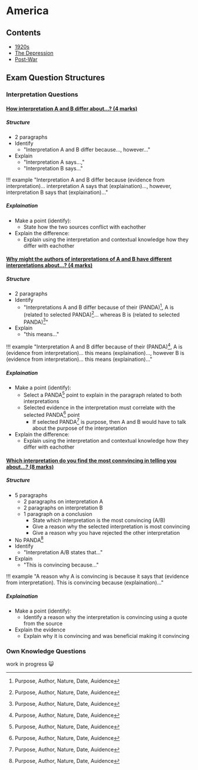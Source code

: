 # America

[^1]: Purpose, Author, Nature, Date, Auidence

## Contents

- [1920s](./1920s/index.md)
- [The Depression](./the_depression/index.md)
- [Post-War](./post_war/index.md)

## Exam Question Structures

### Interpretation Questions

#### <u>How interpretation A and B differ about...? (4 marks)</u>

##### Structure

- 2 paragraphs
- Identify
	- "Interpretation A and B differ because..., however..."
- Explain
	- "Interpretation A says...,"
	- "Interpretation B says..."

!!! example
	"Interpretation A and B differ because (evidence from interpretation)... interpretation A says that (explaination)..., however, interpretation B says that (explaination)..."

##### Explaination

- Make a point (identify):
	- State how the two sources conflict with eachother
- Explain the difference:
	- Explain using the interpretation and contextual knowledge how they differ with eachother

#### <u>Why might the authors of interpretations of A and B have different interpretations about...? (4 marks)</u>

##### Structure

- 2 paragraphs
- Identify
	- "Interpretations A and B differ because of their (PANDA)[^1], A is (related to selected PANDA)[^1]... whereas B is (related to selected PANDA)[^1]"
- Explain
	- "this means..."

!!! example
	"Interpretation A and B differ because of their (PANDA)[^1], A is (evidence from interpretation)... this means (explaination)..., however B is (evidence from interpretation)... this means (explaination)..."

##### Explaination

- Make a point (identify):
	- Select a PANDA[^1] point to explain in the paragraph related to both interpretations
	- Selected evidence in the interpretation must correlate with the selected PANDA[^1] point
		- If selected PANDA[^1] is purpose, then A and B would have to talk about the purpose of the interpretation
- Explain the difference:
	- Explain using the interpretation and contextual knowledge how they differ with eachother

#### <u>Which interpretation do you find the most connvincing in telling you about...? (8 marks)</u>

##### Structure

- 5 paragraphs
	- 2 paragraphs on interpretation A
	- 2 paragraphs on interpretation B
	- 1 paragraph on a conclusion
		- State which interpretation is the most convincing (A/B)
		- Give a reason why the selected interpretation is most convincing
		- Give a reason why you have rejected the other interpretation
- No PANDA[^1]
- Identify
	- "Interpretation A/B states that..."
- Explain
	- "This is convincing because..."

!!! example
	"A reason why A is convincing is because it says that (evidence from interpretation). This is convincing because (explaination)..."

##### Explaination

- Make a point (identify):
	- Identify a reason why the interpretation is convincing using a quote from the source
- Explain the evidence
	- Explain why it is convincing and was beneficial making it convincing


### Own Knowledge Questions

work in progress 😺
